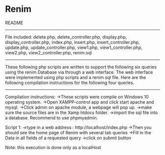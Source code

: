 # Renim

README
**************
File included: delete.php, delete_controller.php, display.php, display_controller.php,
	       index.php, insert.php, insert_controller.php, update.php, update_controller.php,
         view1.php, view1_controller.php, view2.php, view2_controller.php, renim.sql 	
**************
These following php scripts are written to support the following six queries using the renim Database via through
a web interface. The web interface were implemented using php scripts and a renim sql file. Here are the following 
compilation instructions for the following four queries.

**************
Compilation instructions:
->These scripts were compile on Windows 10 operating system.
->Open XAMPP-control app and click start apache and mysql.
->Click admin on apache module, a webpage will pop up.
->make sure the source files are in the Xamp htdocs folder.
->import the sql file into a database. Recommend to use phpmyadmin.

Script 1:
->type in a web address : http://localhost/index.php
->Then you should see the home page of Renim with several tab queries
->Fill in the Data in all fields of a requested query
->click on submit button

Note: this execution is done only as a localHost
